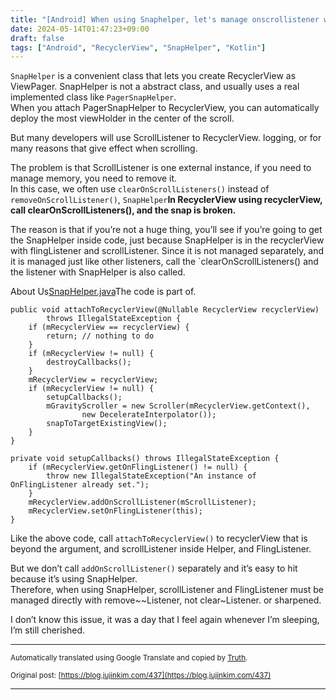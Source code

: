 ```yaml
---
title: "[Android] When using Snaphelper, let's manage onscrollistener well."
date: 2024-05-14T01:47:23+09:00
draft: false
tags: ["Android", "RecyclerView", "SnapHelper", "Kotlin"]
---
```


`SnapHelper` is a convenient class that lets you create RecyclerView as ViewPager. SnapHelper is not a abstract class, and usually uses a real implemented class like `PagerSnapHelper`.  
When you attach PagerSnapHelper to RecyclerView, you can automatically deploy the most viewHolder in the center of the scroll.

But many developers will use ScrollListener to RecyclerView. logging, or for many reasons that give effect when scrolling.

The problem is that ScrollListener is one external instance, if you need to manage memory, you need to remove it.  
In this case, we often use `clearOnScrollListeners()` instead of `removeOnScrollListener()`, `SnapHelper`**In RecyclerView using recyclerView, call clearOnScrollListeners(), and the snap is broken.**

The reason is that if you’re not a huge thing, you’ll see if you’re going to get the SnapHelper inside code, just because SnapHelper is in the recyclerView with flingListener and scrollListener. Since it is not managed separately, and it is managed just like other listeners, call the `clearOnScrollListeners() and the listener with SnapHelper is also called.

About Us[SnapHelper.java](https://android.googlesource.com/platform/frameworks/support/+/oreo-cts-release/v7/recyclerview/src/android/support/v7/widget/SnapHelper.java)The code is part of.


```
public void attachToRecyclerView(@Nullable RecyclerView recyclerView)
        throws IllegalStateException {
    if (mRecyclerView == recyclerView) {
        return; // nothing to do
    }
    if (mRecyclerView != null) {
        destroyCallbacks();
    }
    mRecyclerView = recyclerView;
    if (mRecyclerView != null) {
        setupCallbacks();
        mGravityScroller = new Scroller(mRecyclerView.getContext(),
                new DecelerateInterpolator());
        snapToTargetExistingView();
    }
}

private void setupCallbacks() throws IllegalStateException {
    if (mRecyclerView.getOnFlingListener() != null) {
        throw new IllegalStateException("An instance of OnFlingListener already set.");
    }
    mRecyclerView.addOnScrollListener(mScrollListener);
    mRecyclerView.setOnFlingListener(this);
}
```
Like the above code, call `attachToRecyclerView()` to recyclerView that is beyond the argument, and scrollListener inside Helper, and FlingListener.

But we don’t call `addOnScrollListener()` separately and it’s easy to hit because it’s using SnapHelper.  
Therefore, when using SnapHelper, scrollListener and FlingListener must be managed directly with remove~~Listener, not clear~Listener. or sharpened.

I don’t know this issue, it was a day that I feel again whenever I’m sleeping, I’m still cherished.



---
<small>Automatically translated using Google Translate and copied by [Truth](https://github.com/jujinkim/truth).

Original post: [https://blog.jujinkim.com/437](https://blog.jujinkim.com/437)</small>

---

